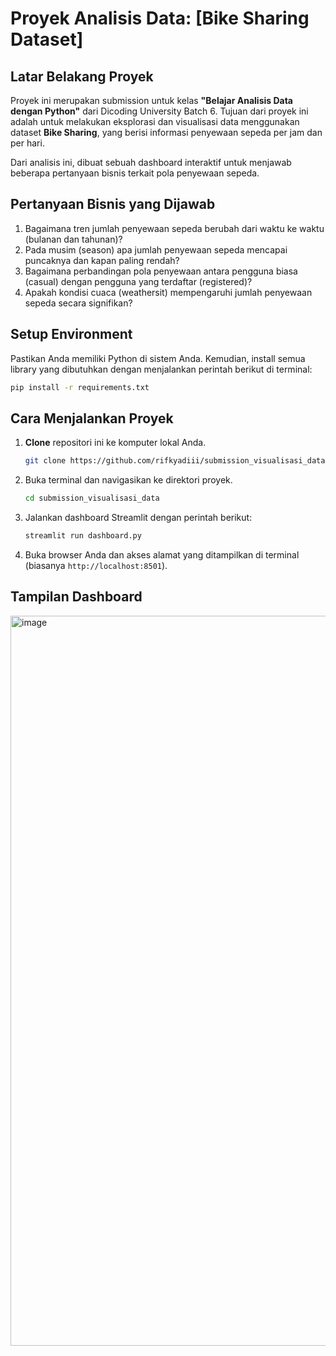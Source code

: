 # Proyek Analisis Data: [Bike Sharing Dataset]

## Latar Belakang Proyek

Proyek ini merupakan submission untuk kelas **"Belajar Analisis Data dengan Python"** dari Dicoding University Batch 6. Tujuan dari proyek ini adalah untuk melakukan eksplorasi dan visualisasi data menggunakan dataset **Bike Sharing**, yang berisi informasi penyewaan sepeda per jam dan per hari.

Dari analisis ini, dibuat sebuah dashboard interaktif untuk menjawab beberapa pertanyaan bisnis terkait pola penyewaan sepeda.

## Pertanyaan Bisnis yang Dijawab

1.  Bagaimana tren jumlah penyewaan sepeda berubah dari waktu ke waktu (bulanan dan tahunan)?
2.  Pada musim (season) apa jumlah penyewaan sepeda mencapai puncaknya dan kapan paling rendah?
3.  Bagaimana perbandingan pola penyewaan antara pengguna biasa (casual) dengan pengguna yang terdaftar (registered)?
4.  Apakah kondisi cuaca (weathersit) mempengaruhi jumlah penyewaan sepeda secara signifikan?

## Setup Environment

Pastikan Anda memiliki Python di sistem Anda. Kemudian, install semua library yang dibutuhkan dengan menjalankan perintah berikut di terminal:

```bash
pip install -r requirements.txt
```

## Cara Menjalankan Proyek

1.  **Clone** repositori ini ke komputer lokal Anda.
    ```bash
    git clone https://github.com/rifkyadiii/submission_visualisasi_data.git
    ```
2.  Buka terminal dan navigasikan ke direktori proyek.
    ```bash
    cd submission_visualisasi_data
    ```
3.  Jalankan dashboard Streamlit dengan perintah berikut:
    ```bash
    streamlit run dashboard.py
    ```
4.  Buka browser Anda dan akses alamat yang ditampilkan di terminal (biasanya `http://localhost:8501`).

## Tampilan Dashboard

<img width="1917" height="1168" alt="image" src="https://github.com/user-attachments/assets/5178de08-4509-492a-a4c7-ecfbd6e31839" />

